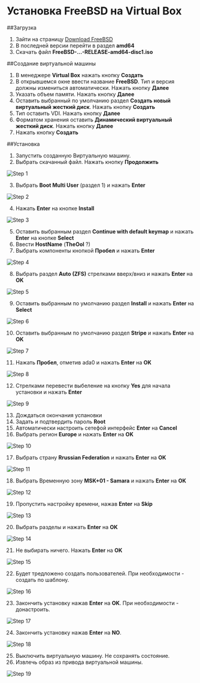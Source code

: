 # Установка FreeBSD на Virtual Box

##Загрузка
  1. Зайти на страницу <a href="https://www.freebsd.org/where.html">Download FreeBSD</a>
  2. В последней версии перейти в раздел **amd64**
  3. Скачать файл **FreeBSD-...-RELEASE-amd64-disc1.iso**
  
##Создание виртуальной машины
  1. В менеджере **Virtual Box** нажать кнопку **Создать**
  2. В открывшемся окне ввести название **FreeBSD**. Тип и версия должны измениться автоматически. Нажать кнопку **Далее**
  3. Указать объем памяти. Нажать кнопку **Далее**
  4. Оставить выбранный по умолчанию раздел **Создать новый виртуальный жесткий диск**. Нажать кнопку **Создать**
  5. Тип оставить VDI. Нажать кнопку **Далее**
  6. Форматом хранения оставить **Динамический виртуальный жесткий диск**. Нажать кнопку **Далее**
  7. Нажать кнопку **Создать**
  
##Установка
  1. Запустить созданную Виртуальную машину.
  2. Выбрать скачанный файл. Нажать кнопку **Продолжить**
  
  ![Step 1](https://i.ibb.co/YdDp0fX/001.jpg)
  
  3. Выбрать **Boot Multi User** (раздел 1) и нажать **Enter**
  
  ![Step 2](https://i.ibb.co/gSsfp36/002.jpg)
  
  4. Нажать **Enter** на кнопке **Install**
  
  ![Step 3](https://i.ibb.co/9N5N3Pd/003.jpg)
  
  5. Оставить выбранным раздел **Continue with default keymap** и нажать **Enter** на кнопке **Select**
  6. Ввести **HostName** (**TheOol** ?)
  7. Выбрать компоненты кнопкой **Пробел** и нажать **Enter**
  
  ![Step 4](https://i.ibb.co/M6fgxjd/004.jpg) 
  
  8. Выбрать раздел **Auto (ZFS)** стрелками вверх/вниз и нажать **Enter** на **OK**
  
  ![Step 5](https://i.ibb.co/VjRjQ3f/005.jpg)
  
  9. Оставить выбранным по умолчанию раздел **Install** и нажать **Enter** на **Select**
  
  ![Step 6](https://i.ibb.co/6gy38vT/006.jpg)
  
  10. Оставить выбранным по умолчанию раздел **Stripe** и нажать **Enter** на **OK**
  
  ![Step 7](https://i.ibb.co/CKKj8Wr/007.jpg)
  
  11. Нажать **Пробел**, отметив ada0 и нажать **Enter** на **OK**
  
  ![Step 8](https://i.ibb.co/vBB3nn0/008.jpg)
  
  12. Стрелками перевести выбеление на кнопку **Yes** для начала установки и нажать **Enter** 
  
  ![Step 9](https://i.ibb.co/mCLhvLX/009.jpg)
  
  13. Дождаться окончания успановки
  14. Задать и подтвердить пароль **Root**
  15. Автоматически настроить сетефой интерфейс **Enter** на **Cancel**
  16. Выбрать регион **Europe** и нажать **Enter** на **OK**
  
  ![Step 10](https://i.ibb.co/RCqY6dz/010.jpg)
  
  17. Выбрать страну **Rrussian Federation** и нажать **Enter** на **OK**
  
  ![Step 11](https://i.ibb.co/bNZZyk4/011.jpg)
  
  18. Выбрать Временную зону **MSK+01 - Samara** и нажать **Enter** на **OK**
  
  ![Step 12](https://i.ibb.co/zR4kkFB/012.jpg)
  
  19. Пропустить настройку времени, нажав **Enter** на **Skip**
  
  ![Step 13](https://i.ibb.co/pzrydQj/013.jpg)
  
  20. Выбрать разделы и нажать **Enter** на **OK**
  
  ![Step 14](https://i.ibb.co/XVmy13j/014.jpg)
  
  21. Не выбирать ничего. Нажать **Enter** на **OK**
  
  ![Step 15](https://i.ibb.co/NSMqRWh/015.jpg)
  
  22. Будет тредложено создать пользователей. При необходимости - создать по шаблону.
  
  ![Step 16](https://i.ibb.co/MpJbzdw/016.jpg)
  
  23. Закончить установку нажав **Enter** на **OK**. При необходимости - донастроить.
  
  ![Step 17](https://i.ibb.co/LzSJ0wm/017.jpg)
  
  24. Закончить установку нажав **Enter** на **NO**.
  
  ![Step 18](https://i.ibb.co/k3jJjP6/018.jpg)
  
  25. Выключить виртуальную машину. Не сохранять состояние.
  26. Извлечь образ из привода виртуальной машины.
  
  ![Step 19](https://i.ibb.co/84VyXpV/019.jpg)
